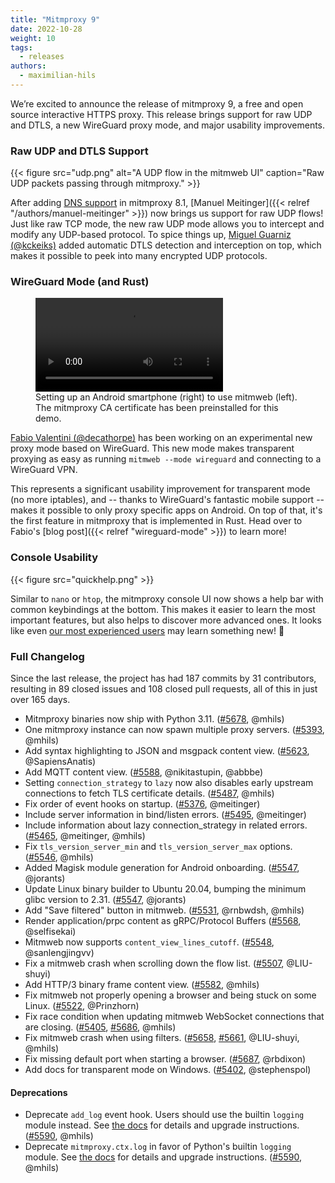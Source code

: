 ```yaml
---
title: "Mitmproxy 9"
date: 2022-10-28
weight: 10
tags:
  - releases
authors:
  - maximilian-hils
---
```


We’re excited to announce the release of mitmproxy 9, a free and open source interactive HTTPS proxy. 
This release brings support for raw UDP and DTLS, a new WireGuard proxy mode, and major usability improvements.

<!--more-->


### Raw UDP and DTLS Support

{{< figure src="udp.png" alt="A UDP flow in the mitmweb UI" caption="Raw UDP packets passing through mitmproxy." >}}

After adding [DNS support](https://docs.mitmproxy.org/dev/concepts-modes/#dns-server) in mitmproxy 8.1,
[Manuel Meitinger]({{< relref "/authors/manuel-meitinger" >}}) now brings us support for raw UDP flows!
Just like raw TCP mode, the new raw UDP mode allows you to 
intercept and modify any UDP-based protocol. To spice things up, [Miguel Guarniz (@kckeiks)](https://github.com/kckeiks)
added automatic DTLS detection and interception on top, which makes it possible to peek into many encrypted UDP protocols.

### WireGuard Mode (and Rust)

<figure>
<video controls>
    <source src="mitmweb-wireguard-android.mp4#t=0.4" type="video/mp4">
</video>
<figcaption>Setting up an Android smartphone (right) to use mitmweb (left).<br>The mitmproxy CA certificate has been preinstalled for this demo.</figcaption>
</figure>

[Fabio Valentini (@decathorpe)](https://github.com/decathorpe) has been working on an experimental new proxy mode based on WireGuard. 
This new mode makes transparent proxying as easy as running <code style="white-space: nowrap">mitmweb -\-mode wireguard</code> and connecting to a WireGuard VPN.

This represents a significant usability improvement for transparent mode (no more iptables), and -- thanks to WireGuard's fantastic mobile 
support -- makes it possible to only proxy specific apps on Android. On top of that, it's the first feature in mitmproxy that is implemented in Rust.
Head over to Fabio's [blog post]({{< relref "wireguard-mode" >}}) to learn more!


### Console Usability

{{< figure src="quickhelp.png" >}}

Similar to `nano` or `htop`, the mitmproxy console UI now shows a help bar with common keybindings at the bottom.
This makes it easier to learn the most important features, 
but also helps to discover more advanced ones.
It looks like even [our most experienced users](https://github.com/mitmproxy/mitmproxy/pull/5652#issuecomment-1283748819)
may learn something new! 🎉

### Full Changelog

Since the last release, the project has had 187 commits by 31 contributors, resulting in 89 closed issues and 108 
closed pull requests, all of this in just over 165 days.

* Mitmproxy binaries now ship with Python 3.11.
  ([#5678](https://github.com/mitmproxy/mitmproxy/issues/5678), @mhils)
* One mitmproxy instance can now spawn multiple proxy servers.
  ([#5393](https://github.com/mitmproxy/mitmproxy/pull/5393), @mhils)
* Add syntax highlighting to JSON and msgpack content view.
  ([#5623](https://github.com/mitmproxy/mitmproxy/issues/5623), @SapiensAnatis)
* Add MQTT content view.
  ([#5588](https://github.com/mitmproxy/mitmproxy/pull/5588), @nikitastupin, @abbbe)
* Setting `connection_strategy` to `lazy` now also disables early 
  upstream connections to fetch TLS certificate details.
  ([#5487](https://github.com/mitmproxy/mitmproxy/pull/5487), @mhils)
* Fix order of event hooks on startup.
  ([#5376](https://github.com/mitmproxy/mitmproxy/issues/5376), @meitinger)
* Include server information in bind/listen errors.
  ([#5495](https://github.com/mitmproxy/mitmproxy/pull/5495), @meitinger)
* Include information about lazy connection_strategy in related errors.
  ([#5465](https://github.com/mitmproxy/mitmproxy/pull/5465), @meitinger, @mhils)
* Fix `tls_version_server_min` and `tls_version_server_max` options.
  ([#5546](https://github.com/mitmproxy/mitmproxy/issues/5546), @mhils)
* Added Magisk module generation for Android onboarding.
  ([#5547](https://github.com/mitmproxy/mitmproxy/pull/5547), @jorants)
* Update Linux binary builder to Ubuntu 20.04, bumping the minimum glibc version to 2.31.
  ([#5547](https://github.com/mitmproxy/mitmproxy/pull/5547), @jorants)
* Add "Save filtered" button in mitmweb.
  ([#5531](https://github.com/mitmproxy/mitmproxy/pull/5531), @rnbwdsh, @mhils)
* Render application/prpc content as gRPC/Protocol Buffers
  ([#5568](https://github.com/mitmproxy/mitmproxy/pull/5568), @selfisekai)
* Mitmweb now supports `content_view_lines_cutoff`.
  ([#5548](https://github.com/mitmproxy/mitmproxy/pull/5548), @sanlengjingvv)
* Fix a mitmweb crash when scrolling down the flow list.
  ([#5507](https://github.com/mitmproxy/mitmproxy/pull/5507), @LIU-shuyi)
* Add HTTP/3 binary frame content view.
  ([#5582](https://github.com/mitmproxy/mitmproxy/pull/5582), @mhils)
* Fix mitmweb not properly opening a browser and being stuck on some Linux.
  ([#5522](https://github.com/mitmproxy/mitmproxy/issues/5522), @Prinzhorn)
* Fix race condition when updating mitmweb WebSocket connections that are closing.
  ([#5405](https://github.com/mitmproxy/mitmproxy/issues/5405), [#5686](https://github.com/mitmproxy/mitmproxy/issues/5686), @mhils)
* Fix mitmweb crash when using filters.
  ([#5658](https://github.com/mitmproxy/mitmproxy/issues/5658), [#5661](https://github.com/mitmproxy/mitmproxy/issues/5661), @LIU-shuyi, @mhils)
* Fix missing default port when starting a browser.
  ([#5687](https://github.com/mitmproxy/mitmproxy/issues/5687), @rbdixon)
* Add docs for transparent mode on Windows.
  ([#5402](https://github.com/mitmproxy/mitmproxy/issues/5402), @stephenspol)

#### Deprecations

* Deprecate `add_log` event hook. Users should use the builtin `logging` module instead.
  See [the docs](https://docs.mitmproxy.org/dev/addons-api-changelog/) for details and upgrade instructions.
  ([#5590](https://github.com/mitmproxy/mitmproxy/pull/5590), @mhils)
* Deprecate `mitmproxy.ctx.log` in favor of Python's builtin `logging` module.
  See [the docs](https://docs.mitmproxy.org/dev/addons-api-changelog/) for details and upgrade instructions.
  ([#5590](https://github.com/mitmproxy/mitmproxy/pull/5590), @mhils)
